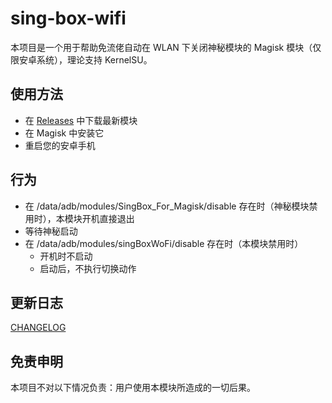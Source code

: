 # sing-box-wifi
本项目是一个用于帮助免流佬自动在 WLAN 下关闭神秘模块的 Magisk 模块（仅限安卓系统），理论支持 KernelSU。

## 使用方法
- 在 [Releases](https://github.com/xireiki/sing-box-wifi/releases) 中下载最新模块
- 在 Magisk 中安装它
- 重启您的安卓手机

## 行为
- 在 /data/adb/modules/SingBox_For_Magisk/disable 存在时（神秘模块禁用时），本模块开机直接退出
- 等待神秘启动
- 在 /data/adb/modules/singBoxWoFi/disable 存在时（本模块禁用时）
  - 开机时不启动
  - 启动后，不执行切换动作

## 更新日志
[CHANGELOG](changelog.md)

## 免责申明
本项目不对以下情况负责：用户使用本模块所造成的一切后果。
